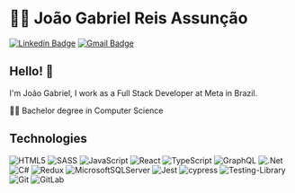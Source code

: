 # :man_technologist: João Gabriel Reis Assunção

[![Linkedin Badge](https://img.shields.io/badge/-LinkedIn-blue?style=for-the-badge&logo=Linkedin&logoColor=white&link=https://www.linkedin.com/in/joaogabrielra/)](https://www.linkedin.com/in/joaogabrielra/)
[![Gmail Badge](https://img.shields.io/badge/-Gmail-c14438?style=for-the-badge&logo=Gmail&logoColor=white&link=mailto:jg.assuncao@gmail.com)](mailto:jg.assuncao@gmail.com)

## Hello! 👋
I'm João Gabriel, I work as a Full Stack Developer at Meta in Brazil.

👨‍🎓 Bachelor degree in Computer Science

## Technologies
![HTML5](https://img.shields.io/badge/-HTML5-E34F26?style=flat-square&logo=html5&logoColor=white)
![SASS](https://img.shields.io/badge/SASS-hotpink.svg?style=flat-square&logo=SASS&logoColor=white)
![JavaScript](https://img.shields.io/badge/-JavaScript-F7B93E?style=flat-square&logo=javascript&logoColor=fff)
![React](https://img.shields.io/badge/-React.js-45b8d8?style=flat-square&logo=react&logoColor=white)
![TypeScript](https://img.shields.io/badge/-TypeScript-0077C6?style=flat-square&logo=typescript&logoColor=fff)
![GraphQL](https://img.shields.io/badge/-GraphQL-E10098?style=flat-square&logo=graphql&logoColor=white)
![.Net](https://img.shields.io/badge/.NET-5C2D91?style=flat-square&logo=.net&logoColor=white)
![C#](https://img.shields.io/badge/c%23-%23239120.svg?style=flat-square&logo=c-sharp&logoColor=white)
![Redux](https://img.shields.io/badge/redux-%23593d88.svg?style=flat-square&logo=redux&logoColor=white)
![MicrosoftSQLServer](https://img.shields.io/badge/Microsoft%20SQL%20Sever-CC2927?style=flat-square&logo=microsoft%20sql%20server&logoColor=white)
![Jest](https://img.shields.io/badge/-jest-%23C21325?style=flat-square&logo=jest&logoColor=white)
![cypress](https://img.shields.io/badge/-cypress-%23E5E5E5?style=flat-square&logo=cypress&logoColor=058a5e)
![Testing-Library](https://img.shields.io/badge/-TestingLibrary-%23E33332?style=flat-square&logo=testing-library&logoColor=white)
![Git](https://img.shields.io/badge/git-%23F05033.svg?style=flat-square&logo=git&logoColor=white)
![GitLab](https://img.shields.io/badge/gitlab-%23181717.svg?style=flat-square&logo=gitlab&logoColor=white)

<!--
**joaogabriel-ra/joaogabriel-ra** is a ✨ _special_ ✨ repository because its `README.md` (this file) appears on your GitHub profile.

Here are some ideas to get you started:

- 🔭 I’m currently working on ...
- 🌱 I’m currently learning ...
- 👯 I’m looking to collaborate on ...
- 🤔 I’m looking for help with ...
- 💬 Ask me about ...
- 📫 How to reach me: ...
- 😄 Pronouns: ...
- ⚡ Fun fact: ...
-->
